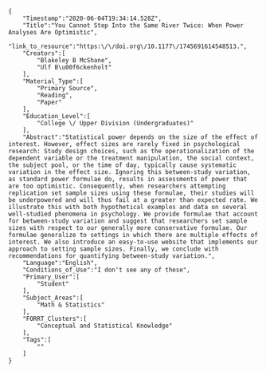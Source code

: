 
    {
        "Timestamp":"2020-06-04T19:34:14.528Z",
        "Title":"You Cannot Step Into the Same River Twice: When Power Analyses Are Optimistic",
        "link_to_resource":"https:\/\/doi.org\/10.1177\/1745691614548513.",
        "Creators":[
            "Blakeley B McShane",
            "Ulf B\u00f6ckenholt"
        ],
        "Material_Type":[
            "Primary Source",
            "Reading",
            "Paper"
        ],
        "Education_Level":[
            "College \/ Upper Division (Undergraduates)"
        ],
        "Abstract":"Statistical power depends on the size of the effect of interest. However, effect sizes are rarely fixed in psychological research: Study design choices, such as the operationalization of the dependent variable or the treatment manipulation, the social context, the subject pool, or the time of day, typically cause systematic variation in the effect size. Ignoring this between-study variation, as standard power formulae do, results in assessments of power that are too optimistic. Consequently, when researchers attempting replication set sample sizes using these formulae, their studies will be underpowered and will thus fail at a greater than expected rate. We illustrate this with both hypothetical examples and data on several well-studied phenomena in psychology. We provide formulae that account for between-study variation and suggest that researchers set sample sizes with respect to our generally more conservative formulae. Our formulae generalize to settings in which there are multiple effects of interest. We also introduce an easy-to-use website that implements our approach to setting sample sizes. Finally, we conclude with recommendations for quantifying between-study variation.",
        "Language":"English",
        "Conditions_of_Use":"I don't see any of these",
        "Primary_User":[
            "Student"
        ],
        "Subject_Areas":[
            "Math & Statistics"
        ],
        "FORRT_Clusters":[
            "Conceptual and Statistical Knowledge"
        ],
        "Tags":[
            ""
        ]
    }

